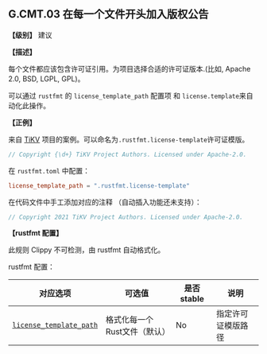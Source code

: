 ## G.CMT.03  在每一个文件开头加入版权公告

**【级别】** 建议

**【描述】**

每个文件都应该包含许可证引用。为项目选择合适的许可证版本.(比如, Apache 2.0, BSD, LGPL, GPL)。

可以通过 `rustfmt` 的 `license_template_path` 配置项 和 `license.template`来自动化此操作。

**【正例】**

来自 [TiKV](https://github.com/tikv/tikv/blob/master/etc/license.template) 项目的案例。可以命名为`.rustfmt.license-template`许可证模版。

```rust
// Copyright {\d+} TiKV Project Authors. Licensed under Apache-2.0.
```

在 `rustfmt.toml` 中配置：

```toml
license_template_path = ".rustfmt.license-template"
```

在代码文件中手工添加对应的注释 （自动插入功能还未支持）：

```rust
// Copyright 2021 TiKV Project Authors. Licensed under Apache-2.0.
```

**【rustfmt 配置】**

此规则 Clippy 不可检测，由 rustfmt 自动格式化。

rustfmt 配置：

| 对应选项 | 可选值 | 是否 stable | 说明 |
| ------ | ---- | ---- | ---- | 
| [`license_template_path`](https://rust-lang.github.io/rustfmt/?#license_template_path) | 格式化每一个Rust文件（默认） | No|  指定许可证模版路径 |